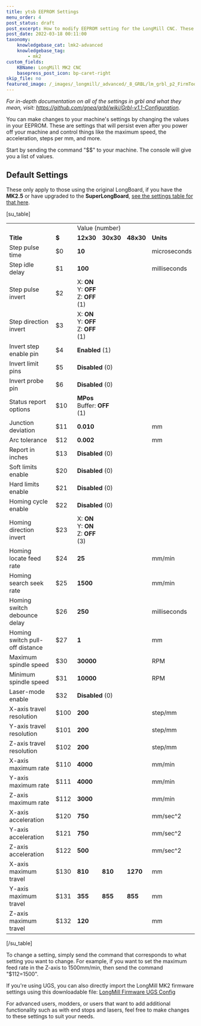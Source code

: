 ```yaml
---
title: ytsb EEPROM Settings
menu_order: 4
post_status: draft
post_excerpt: How to modify EEPROM setting for the LongMill CNC. These settings control the speed and direction of movement, machine limits, and activation of limit switches.
post_date: 2022-03-18 00:11:00
taxonomy:
    knowledgebase_cat: lmk2-advanced
    knowledgebase_tag:
        - mk2
custom_fields:
    KBName: LongMill MK2 CNC
    basepress_post_icon: bp-caret-right
skip_file: no
featured_image: /_images/_longmill/_advanced/_8_GRBL/lm_grbl_p2_FirmTool.png
---
```


<em>For in-depth documentation on all of the settings in grbl and what they mean, visit: </em><a href="https://github.com/gnea/grbl/wiki/Grbl-v1.1-Configuration"><em>https://github.com/gnea/grbl/wiki/Grbl-v1.1-Configuration</em></a>.

You can make changes to your machine's settings by changing the values in your EEPROM. These are settings that will persist even after you power off your machine and control things like the maximum speed, the acceleration, steps per mm, and more.

Start by sending the command "$$" to your machine. The console will give you a list of values.

## Default Settings

These only apply to those using the original LongBoard, if you have the <b>MK2.5</b> or have upgraded to the <b>SuperLongBoard</b>, <a href="https://resources.sienci.com/view/slb-firmware-flashing/#settings-descriptions">see the settings table for that here</a>.

[su_table]
<table>
<tbody>
<tr>
<td></td>
<td></td>
<td colspan="3">Value (number)</td>
<td></td>
</tr>
<tr>
<td><b>Title</b></td>
<td><b>$</b></td>
<td><b>12x30</b></td>
<td><b>30x30</b></td>
<td><b>48x30</b></td>
<td><b>Units</b></td>
</tr>
<tr>
<td>Step pulse time</td>
<td>$0</td>
<td colspan="3"><b>10</b></td>
<td>microseconds</td>
</tr>
<tr>
<td>Step idle delay</td>
<td>$1</td>
<td colspan="3"><b>100</b></td>
<td>milliseconds</td>
</tr>
<tr>
<td>Step pulse invert</td>
<td>$2</td>
<td colspan="3">X: <b>ON</b><br>Y: <b>OFF</b><br>Z: <b>OFF</b><br>(1)</td>
<td></td>
</tr>
<tr>
<td>Step direction invert</td>
<td>$3</td>
<td colspan="3">X: <b>ON</b><br>Y: <b>OFF</b><br>Z: <b>OFF</b><br>(1)</td>
<td></td>
</tr>
<tr>
<td>Invert step enable pin</td>
<td>$4</td>
<td colspan="3"><b>Enabled</b> (1)</td>
<td></td>
</tr>
<tr>
<td>Invert limit pins</td>
<td>$5</td>
<td colspan="3"><b>Disabled</b> (0)</td>
<td></td>
</tr>
<tr>
<td>Invert probe pin</td>
<td>$6</td>
<td colspan="3"><b>Disabled</b> (0)</td>
<td></td>
</tr>
<tr>
<td>Status report options</td>
<td>$10</td>
<td colspan="3"><b>MPos</b><br>Buffer: <b>OFF</b><br>(1)</td>
<td></td>
</tr>
<tr>
<td>Junction deviation</td>
<td>$11</td>
<td colspan="3"><b>0.010</b></td>
<td>mm</td>
</tr>
<tr>
<td>Arc tolerance</td>
<td>$12</td>
<td colspan="3"><b>0.002</b></td>
<td>mm</td>
</tr>
<tr>
<td>Report in inches</td>
<td>$13</td>
<td colspan="3"><b>Disabled</b> (0)</td>
<td></td>
</tr>
<tr>
<td>Soft limits enable</td>
<td>$20</td>
<td colspan="3"><b>Disabled</b> (0)</td>
<td></td>
</tr>
<tr>
<td>Hard limits enable</td>
<td>$21</td>
<td colspan="3"><b>Disabled</b> (0)</td>
<td></td>
</tr>
<tr>
<td>Homing cycle enable</td>
<td>$22</td>
<td colspan="3"><b>Disabled</b> (0)</td>
<td></td>
</tr>
<tr>
<td>Homing direction invert</td>
<td>$23</td>
<td colspan="3">X: <b>ON</b><br>Y: <b>ON</b><br>Z: <b>OFF</b><br>(3)</td>
<td></td>
</tr>
<tr>
<td>Homing locate feed rate</td>
<td>$24</td>
<td colspan="3"><b>25</b></td>
<td>mm/min</td>
</tr>
<tr>
<td>Homing search seek rate</td>
<td>$25</td>
<td colspan="3"><b>1500</b></td>
<td>mm/min</td>
</tr>
<tr>
<td>Homing switch debounce delay</td>
<td>$26</td>
<td colspan="3"><b>250</b></td>
<td>milliseconds</td>
</tr>
<tr>
<td>Homing switch pull-off distance</td>
<td>$27</td>
<td colspan="3"><b>1</b></td>
<td>mm</td>
</tr>
<tr>
<td>Maximum spindle speed</td>
<td>$30</td>
<td colspan="3"><b>30000</b></td>
<td>RPM</td>
</tr>
<tr>
<td>Minimum spindle speed</td>
<td>$31</td>
<td colspan="3"><b>10000</b></td>
<td>RPM</td>
</tr>
<tr>
<td>Laser-mode enable</td>
<td>$32</td>
<td colspan="3"><b>Disabled</b> (0)</td>
<td></td>
</tr>
<tr>
<td>X-axis travel resolution</td>
<td>$100</td>
<td colspan="3"><b>200</b></td>
<td>step/mm</td>
</tr>
<tr>
<td>Y-axis travel resolution</td>
<td>$101</td>
<td colspan="3"><b>200</b></td>
<td>step/mm</td>
</tr>
<tr>
<td>Z-axis travel resolution</td>
<td>$102</td>
<td colspan="3"><b>200</b></td>
<td>step/mm</td>
</tr>
<tr>
<td>X-axis maximum rate</td>
<td>$110</td>
<td colspan="3"><b>4000</b></td>
<td>mm/min</td>
</tr>
<tr>
<td>Y-axis maximum rate</td>
<td>$111</td>
<td colspan="3"><b>4000</b></td>
<td>mm/min</td>
</tr>
<tr>
<td>Z-axis maximum rate</td>
<td>$112</td>
<td colspan="3"><b>3000</b></td>
<td>mm/min</td>
</tr>
<tr>
<td>X-axis acceleration</td>
<td>$120</td>
<td colspan="3"><b>750</b></td>
<td>mm/sec^2</td>
</tr>
<tr>
<td>Y-axis acceleration</td>
<td>$121</td>
<td colspan="3"><b>750</b></td>
<td>mm/sec^2</td>
</tr>
<tr>
<td>Z-axis acceleration</td>
<td>$122</td>
<td colspan="3"><b>500</b></td>
<td>mm/sec^2</td>
</tr>
<tr>
<td>X-axis maximum travel</td>
<td>$130</td>
<td><b>810</b></td>
<td><b>810</b></td>
<td><b>1270</b></td>
<td>mm</td>
</tr>
<tr>
<td>Y-axis maximum travel</td>
<td>$131</td>
<td><b>355</b></td>
<td><b>855</b></td>
<td><b>855</b></td>
<td>mm</td>
</tr>
<tr>
<td>Z-axis maximum travel</td>
<td>$132</td>
<td colspan="3"><b>120</b></td>
<td>mm</td>
</tr>
</tbody>
</table>
[/su_table]

To change a setting, simply send the command that corresponds to what setting you want to change. For example, if you want to set the maximum feed rate in the Z-axis to 1500mm/min, then send the command "$112=1500".

If you're using UGS, you can also directly import the LongMill MK2 firmware settings using this downloadable file: <a href="https://resources.sienci.com/wp-content/uploads/2022/03/LongMill-MK2-Firmware.zip">LongMill Firmware UGS Config</a>

For advanced users, modders, or users that want to add additional functionality such as with end stops and lasers, feel free to make changes to these settings to suit your needs.
